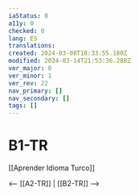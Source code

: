 ```yaml
---
iaStatus: 0
a11y: 0
checked: 0
lang: ES
translations: 
created: 2024-03-08T18:33:55.180Z
modified: 2024-03-14T21:53:36.288Z
ver_major: 0
ver_minor: 1
ver_rev: 22
nav_primary: []
nav_secondary: []
tags: []
---
```

# B1-TR

[[Aprender Idioma Turco]]

<-- [[A2-TR]] | [[B2-TR]] -->